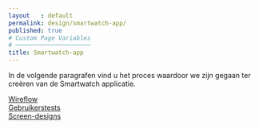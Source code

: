 ```yaml
---
layout   : default
permalink: design/smartwatch-app/
published: true
# Custom Page Variables
# ─────────────────────
title: Smartwatch-app
---
```


In de volgende paragrafen vind u het proces waardoor we zijn gegaan ter creëren van de Smartwatch applicatie.

<a href="{{ 'design/smartwatch-app/wireflow' | relative_url }}">Wireflow</a><br>
<a href="{{ 'design/smartwatch-app/gebruikerstests' | relative_url }}">Gebruikerstests</a><br>
<a href="{{ 'design/smartwatch-app/screen-designs' | relative_url }}">Screen-designs</a>